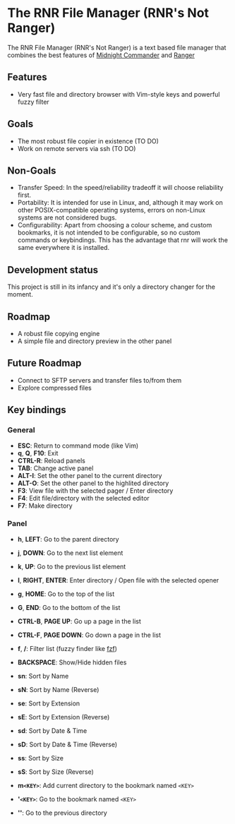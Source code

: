 # The RNR File Manager (RNR's Not Ranger)

The RNR File Manager (RNR's Not Ranger) is a text based file manager that
combines the best features of
[Midnight Commander](https://midnight-commander.org/) and
[Ranger](https://ranger.github.io/)


## Features

* Very fast file and directory browser with Vim-style keys and powerful fuzzy filter

## Goals

* The most robust file copier in existence (TO DO)
* Work on remote servers via ssh (TO DO)

## Non-Goals

* Transfer Speed: In the speed/reliability tradeoff it will choose reliability first.
* Portability: It is intended for use in Linux, and, although it may work on
  other POSIX-compatible operating systems, errors on non-Linux systems are not
  considered bugs.
* Configurability: Apart from choosing a colour scheme, and custom bookmarks,
  it is not intended to be configurable, so no custom commands or keybindings.
  This has the advantage that rnr will work the same everywhere it is installed.

## Development status

This project is still in its infancy and it's only a directory changer for the
moment.

## Roadmap

* A robust file copying engine
* A simple file and directory preview in the other panel

## Future Roadmap

* Connect to SFTP servers and transfer files to/from them
* Explore compressed files

## Key bindings

### General

* **ESC**: Return to command mode (like Vim)
* **q**, **Q**, **F10**: Exit
* **CTRL-R**: Reload panels
* **TAB**: Change active panel
* **ALT-I**: Set the other panel to the current directory
* **ALT-O**: Set the other panel to the highlited directory
* **F3**: View file with the selected pager / Enter directory
* **F4**: Edit file/directory with the selected editor
* **F7**: Make directory

### Panel

* **h**, **LEFT**: Go to the parent directory
* **j**, **DOWN**: Go to the next list element
* **k**, **UP**: Go to the previous list element
* **l**, **RIGHT**, **ENTER**: Enter directory / Open file with the selected opener
* **g**, **HOME**: Go to the top of the list
* **G**, **END**: Go to the bottom of the list
* **CTRL-B**, **PAGE UP**: Go up a page in the list
* **CTRL-F**, **PAGE DOWN**: Go down a page in the list
* **f**, **/**: Filter list (fuzzy finder like [fzf](https://github.com/junegunn/fzf))
* **BACKSPACE**: Show/Hide hidden files

* **sn**: Sort by Name
* **sN**: Sort by Name (Reverse)
* **se**: Sort by Extension
* **sE**: Sort by Extension (Reverse)
* **sd**: Sort by Date & Time
* **sD**: Sort by Date & Time (Reverse)
* **ss**: Sort by Size
* **sS**: Sort by Size (Reverse)

* **m`<KEY>`**: Add current directory to the bookmark named `<KEY>`
* **'`<KEY>`**: Go to the bookmark named `<KEY>`
* **''**: Go to the previous directory

